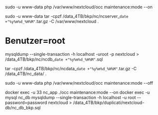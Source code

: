 sudo -u www-data php /var/www/nextcloud/occ maintenance:mode --on

sudo -u www-data tar -cpzf /data_4TB/bkp/nc/ncserver_`date +"%y%m%d_%H%M"`.tar.gz -C /var/www/nextcloud .
# Benutzer=root

mysqldump --single-transaction -h localhost -uroot -p nextcloud > /data_4TB/bkp/nc/ncdb_`date +"%y%m%d_%H%M"`.sql

tar -cpzf /data_4TB/bkp/nc/ncdata_`date +"%y%m%d_%H%M"`.tar.gz -C /data_4TB/nc_data/ .

sudo -u www-data php /var/www/nextcloud/occ maintenance:mode --off


docker exec -u 33 nc_app ./occ maintenance:mode --on
docker exec -u mysql nc_db mysqldump --single-transaction -h localhost -u root --password=password nextcloud > /data_4TB/bkp/duplicati/nextcloud-db/nc_db_bkp.sql